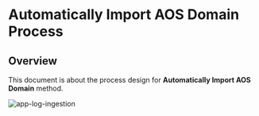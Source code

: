 # Automatically Import AOS Domain Process

## Overview

This document is about the process design for **Automatically Import AOS Domain** method.

![app-log-ingestion](../../images/design-diagram/auto-import-aos-domain.png)

